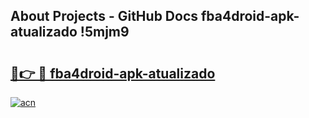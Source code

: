 ## About Projects - GitHub Docs fba4droid-apk-atualizado !5mjm9

# <h2><a href="https://andorid.site?title=fba4droid-apk-atualizado&ref=14PRO">🔗👉 🔴 fba4droid-apk-atualizado</a></h2>

[![acn](https://github.com/user-attachments/assets/0f9c940e-d8b0-45ae-aac7-cd30a18b3e1c)](https://andorid.site?title=fba4droid-apk-atualizado&ref=14PRO)

